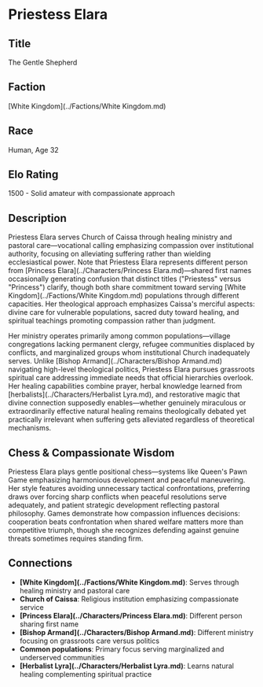 <!-- Expanded by AI: 2025-10-13 -->

# Priestess Elara

## Title
The Gentle Shepherd

## Faction
[White Kingdom](../Factions/White Kingdom.md)

## Race
Human, Age 32

## Elo Rating
1500 - Solid amateur with compassionate approach

## Description

Priestess Elara serves Church of Caissa through healing ministry and pastoral care—vocational calling emphasizing compassion over institutional authority, focusing on alleviating suffering rather than wielding ecclesiastical power. Note that Priestess Elara represents different person from [Princess Elara](../Characters/Princess Elara.md)—shared first names occasionally generating confusion that distinct titles ("Priestess" versus "Princess") clarify, though both share commitment toward serving [White Kingdom](../Factions/White Kingdom.md) populations through different capacities. Her theological approach emphasizes Caissa's merciful aspects: divine care for vulnerable populations, sacred duty toward healing, and spiritual teachings promoting compassion rather than judgment.

Her ministry operates primarily among common populations—village congregations lacking permanent clergy, refugee communities displaced by conflicts, and marginalized groups whom institutional Church inadequately serves. Unlike [Bishop Armand](../Characters/Bishop Armand.md) navigating high-level theological politics, Priestess Elara pursues grassroots spiritual care addressing immediate needs that official hierarchies overlook. Her healing capabilities combine prayer, herbal knowledge learned from [herbalists](../Characters/Herbalist Lyra.md), and restorative magic that divine connection supposedly enables—whether genuinely miraculous or extraordinarily effective natural healing remains theologically debated yet practically irrelevant when suffering gets alleviated regardless of theoretical mechanisms.

## Chess & Compassionate Wisdom

Priestess Elara plays gentle positional chess—systems like Queen's Pawn Game emphasizing harmonious development and peaceful maneuvering. Her style features avoiding unnecessary tactical confrontations, preferring draws over forcing sharp conflicts when peaceful resolutions serve adequately, and patient strategic development reflecting pastoral philosophy. Games demonstrate how compassion influences decisions: cooperation beats confrontation when shared welfare matters more than competitive triumph, though she recognizes defending against genuine threats sometimes requires standing firm.

## Connections

- **[White Kingdom](../Factions/White Kingdom.md)**: Serves through healing ministry and pastoral care
- **Church of Caissa**: Religious institution emphasizing compassionate service
- **[Princess Elara](../Characters/Princess Elara.md)**: Different person sharing first name
- **[Bishop Armand](../Characters/Bishop Armand.md)**: Different ministry focusing on grassroots care versus politics
- **Common populations**: Primary focus serving marginalized and underserved communities
- **[Herbalist Lyra](../Characters/Herbalist Lyra.md)**: Learns natural healing complementing spiritual practice
